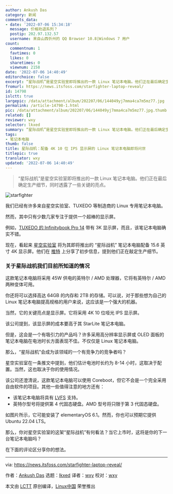 ```yaml
---
author: Ankush Das
category: 新闻
comments_data:
- date: '2022-07-06 15:34:18'
  message: 价格劝退系列？
  postip: 202.97.132.57
  username: 来自山西忻州的 QQ Browser 10.8|Windows 7 用户
count:
  commentnum: 1
  favtimes: 0
  likes: 0
  sharetimes: 0
  viewnum: 2158
date: '2022-07-06 14:40:49'
editorchoice: false
excerpt: “星际战机”是星空实验室即将推出的一款 Linux 笔记本电脑。他们正在最后确定生产细节，同时透露了一些关键的亮点。
fromurl: https://news.itsfoss.com/starfighter-laptop-reveal/
id: 14798
islctt: true
largepic: /data/attachment/album/202207/06/144049yj7mma4ca7m5mz77.jpg
permalink: /article-14798-1.html
pic: /data/attachment/album/202207/06/144049yj7mma4ca7m5mz77.jpg.thumb.jpg
related: []
reviewer: wxy
selector: lkxed
summary: “星际战机”是星空实验室即将推出的一款 Linux 笔记本电脑。他们正在最后确定生产细节，同时透露了一些关键的亮点。
tags:
- 笔记本电脑
thumb: false
title: 星际战机：配备 4K 10 位 IPS 显示屏的 Linux 笔记本电脑即将问世
titlepic: true
translator: wxy
updated: '2022-07-06 14:40:49'
---
```



> 
> “星际战机”是星空实验室即将推出的一款 Linux 笔记本电脑。他们正在最后确定生产细节，同时透露了一些关键的亮点。
> 
> 
> 


![starfighter](/data/attachment/album/202207/06/144049yj7mma4ca7m5mz77.jpg)


我们已经有许多来自星空实验室、TUXEDO 等制造商的 Linux 专用笔记本电脑。


然而，其中只有少数几家专注于提供一个超棒的显示屏。


例如，[TUXEDO 的 Infinitybook Pro 14](https://news.itsfoss.com/infinitybook-pro-14-3k/) 带有 3K 显示屏，而且，该笔记本电脑确实不错。


现在，看起来 [星空实验室](http://starlabs.systems) 将为其即将推出的 “星际战机” 笔记本电脑配备 15.6 英寸 4K 显示屏。他们在 [推特](https://twitter.com/starlabsltd/status/1542908391793692672) 上分享了初步信息，提到他们正在敲定生产细节。


### 关于星际战机我们目前所知道的情况


这款笔记本电脑将采用 45W 供电的英特尔 / AMD 处理器，它将有英特尔 / AMD 两种变体可用。


你还将可以选择高达 64GB 的内存和 2TB 的存储。可以说，对于那些想为自己的 Linux 笔记本电脑提高规格的用户来说，这应该是一个强大的机器。


当然，它的关键亮点是显示屏。它将采用 4K 10 位哑光 IPS 显示屏。


该公司提到，该显示屏的成本要高于其 StarLite 笔记本电脑。


但是，这会是一个有吸引力的产品吗？许多采用高分辨率显示屏或 OLED 面板的笔记本电脑在电池时长方面表现不佳。不仅仅是 Linux 笔记本电脑。


那么，“星际战机”会成为该领域的一个有竞争力的竞争者吗？


星空实验室在一条推文中提到，他们估计电池时长约为 8-14 小时，这取决于配置。当然，这也取决于你的使用情况。


该公司还澄清说，这款笔记本电脑可以使用 Coreboot，但它不会是一个完全采用自由软件的项目。其他一些值得注意的地方还有：


* 该笔记本电脑将具有 [LVFS](https://fwupd.org/) 支持。
* 英特尔型号将提供第 4 代固态硬盘。AMD 型号将只限于第 3 代固态硬盘。


如图片所示，它可能安装了 elementaryOS 6.1。然而，你也可以预期它提供 Ubuntu 22.04 LTS。


那么，你对星空实验室的这架“星际战机”有何看法？当它上市时，这将是你的下一台笔记本电脑吗？


在下面的评论区分享你的想法。




---


via: <https://news.itsfoss.com/starfighter-laptop-reveal/>


作者：[Ankush Das](https://news.itsfoss.com/author/ankush/) 选题：[lkxed](https://github.com/lkxed) 译者：[wxy](https://github.com/wxy) 校对：[wxy](https://github.com/wxy)


本文由 [LCTT](https://github.com/LCTT/TranslateProject) 原创编译，[Linux中国](https://linux.cn/) 荣誉推出